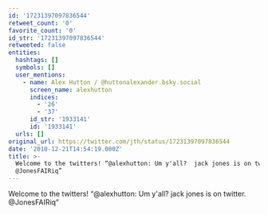 ```yaml
---
id: '17231397097836544'
retweet_count: '0'
favorite_count: '0'
id_str: '17231397097836544'
retweeted: false
entities:
  hashtags: []
  symbols: []
  user_mentions:
    - name: Alex Hutton / @huttonalexander.bsky.social
      screen_name: alexhutton
      indices:
        - '26'
        - '37'
      id_str: '1933141'
      id: '1933141'
  urls: []
original_url: https://twitter.com/jth/status/17231397097836544
date: '2010-12-21T14:54:19.000Z'
title: >-
  Welcome to the twitters! “@alexhutton: Um y'all?  jack jones is on twitter.
  @JonesFAIRiq”
---
```


Welcome to the twitters! “@alexhutton: Um y'all?  jack jones is on twitter. @JonesFAIRiq”